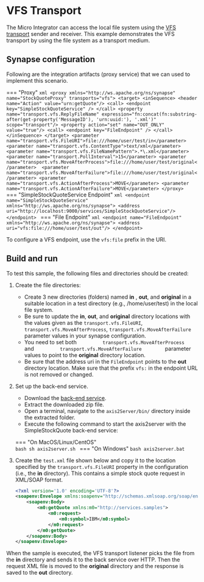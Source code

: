 # VFS Transport

The Micro Integrator can access the local file system using the [VFS transport]({{base_path}}/reference/synapse-properties/transport-parameters/vfs-transport-parameters) sender and
receiver. This example demonstrates the VFS transport by using the file system as a transport medium.

## Synapse configuration

Following are the integration artifacts (proxy service) that we can used to implement this scenario.

=== "Proxy"
    ```xml
    <proxy xmlns="http://ws.apache.org/ns/synapse" name="StockQuoteProxy" transports="vfs">
        <target>
            <inSequence>
                <header name="Action" value="urn:getQuote"/>
                <call>
                    <endpoint key="SimpleStockQuoteService" />
                </call>
                <property name="transport.vfs.ReplyFileName"
                          expression="fn:concat(fn:substring-after(get-property('MessageID'), 'urn:uuid:'), '.xml')"
                          scope="transport"/>
                <property action="set" name="OUT_ONLY" value="true"/>
                <call>
                    <endpoint key="FileEndpoint" />
                </call>
            </inSequence>
        </target>
        <parameter name="transport.vfs.FileURI">file:///home/user/test/in</parameter>  
        <parameter name="transport.vfs.ContentType">text/xml</parameter>
        <parameter name="transport.vfs.FileNamePattern">.*\.xml</parameter>
        <parameter name="transport.PollInterval">15</parameter>
        <parameter name="transport.vfs.MoveAfterProcess">file:///home/user/test/original</parameter> 
        <parameter name="transport.vfs.MoveAfterFailure">file:///home/user/test/original</parameter>
        <parameter name="transport.vfs.ActionAfterProcess">MOVE</parameter>
        <parameter name="transport.vfs.ActionAfterFailure">MOVE</parameter>
    </proxy>
    ```
=== "SimpleStockQuoteService Endpoint"
    ```xml
    <endpoint name="SimpleStockQuoteService" xmlns="http://ws.apache.org/ns/synapse">
       <address uri="http://localhost:9000/services/SimpleStockQuoteService"/>
    </endpoint>
    ```
=== "File Endpoint"
    ```xml
    <endpoint name="FileEndpoint" xmlns="http://ws.apache.org/ns/synapse">
       <address uri="vfs:file:///home/user/test/out"/>
    </endpoint>
    ```

To configure a VFS endpoint, use the `vfs:file` prefix in the URI. 

## Build and run

To test this sample, the following files and directories should be created:

1. Create the file directories:

    -   Create 3 new directories (folders) named **in** , **out**, and **original** in a suitable location in a test directory (e.g.,
        /home/user/test) in the local file system. 
    -   Be sure to update the **in**, **out**, and **original** directory locations with the values given as the 
        `transport.vfs.FileURI`,
        `transport.vfs.MoveAfterProcess`,
        `transport.vfs.MoveAfterFailure` parameter values in your synapse configuration. 
    -   You need to set both
        `          transport.vfs.MoveAfterProcess         ` and
        `          transport.vfs.MoveAfterFailure         ` parameter
        values to point to the **original** directory location.
    -   Be sure that the address uri in the `FileEndpoint` points to the **out** directory location. Make sure that the prefix
        `vfs:` in the endpoint URL is not removed or changed.

2. Set up the back-end service.

    - Download the [back-end service](https://github.com/wso2-docs/WSO2_EI/blob/master/Back-End-Service/axis2Server.zip).
    - Extract the downloaded zip file.
    - Open a terminal, navigate to the `axis2Server/bin/` directory inside the extracted folder.
    - Execute the following command to start the axis2server with the SimpleStockQuote back-end service:

    === "On MacOS/Linux/CentOS"   
        ```bash
        sh axis2server.sh
        ``` 
    === "On Windows"
        ```bash
        axis2server.bat
        ```
        
3. Create the `test.xml` file shown below and copy it to the location specified by the `transport.vfs.FileURI` property in the configuration (i.e., the **in** directory). This contains a simple stock quote request in XML/SOAP format.

    ```xml
    <?xml version='1.0' encoding='UTF-8'?>
    <soapenv:Envelope xmlns:soapenv="http://schemas.xmlsoap.org/soap/envelope/" xmlns:wsa="http://www.w3.org/2005/08/addressing">
        <soapenv:Body>
            <m0:getQuote xmlns:m0="http://services.samples">
                <m0:request>
                    <m0:symbol>IBM</m0:symbol>
                </m0:request>
            </m0:getQuote>
        </soapenv:Body>
    </soapenv:Envelope>
    ```

When the sample is executed, the VFS transport listener picks the file from the **in** directory and sends it to the back service over HTTP. Then the request XML file is moved to the **original** directory and the response is saved to the **out** directory.
